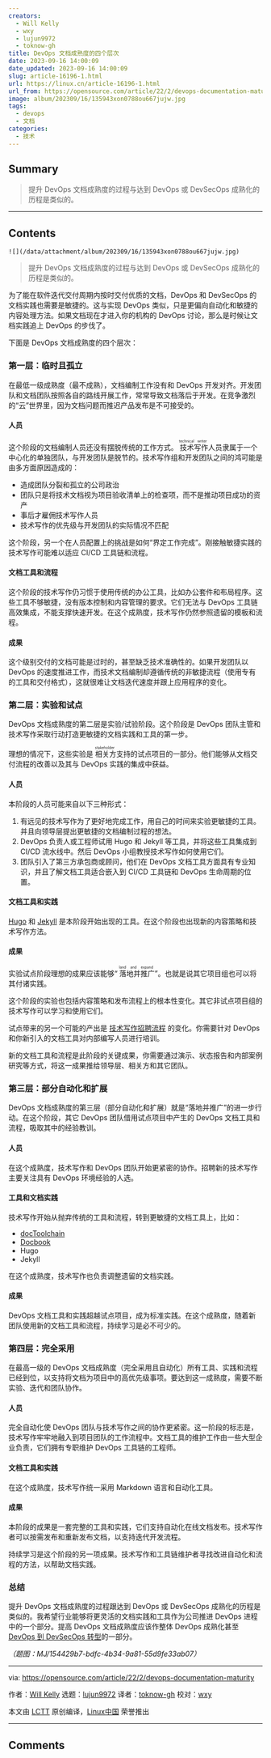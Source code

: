 ```yaml
---
creators:
  - Will Kelly
  - wxy
  - lujun9972
  - toknow-gh
title: DevOps 文档成熟度的四个层次
date: 2023-09-16 14:00:09
date_updated: 2023-09-16 14:00:09
slug: article-16196-1.html
url: https://linux.cn/article-16196-1.html
url_from: https://opensource.com/article/22/2/devops-documentation-maturity
image: album/202309/16/135943xon0788ou667jujw.jpg
tags:
  - devops
  - 文档
categories:
  - 技术
---
```


## Summary

> 提升 DevOps 文档成熟度的过程与达到 DevOps 或 DevSecOps 成熟化的历程是类似的。

***

<!-- more -->

## Contents

`![](/data/attachment/album/202309/16/135943xon0788ou667jujw.jpg)`

> 
> 提升 DevOps 文档成熟度的过程与达到 DevOps 或 DevSecOps 成熟化的历程是类似的。
> 
> 
> 

为了能在软件迭代交付周期内按时交付优质的文档，DevOps 和 DevSecOps 的文档实践也需要是敏捷的。这与实现 DevOps 类似，只是更偏向自动化和敏捷的内容处理方法。如果文档现在才进入你的机构的 DevOps 讨论，那么是时候让文档实践追上 DevOps 的步伐了。

下面是 DevOps 文档成熟度的四个层次：

### 第一层：临时且孤立

在最低一级成熟度（最不成熟），文档编制工作没有和 DevOps 开发对齐。开发团队和文档团队按照各自的路线开展工作，常常导致文档落后于开发。在竞争激烈的“云”世界里，因为文档问题而推迟产品发布是不可接受的。

#### 人员

这个阶段的文档编制人员还没有摆脱传统的工作方式。<ruby> 技术写作 <rt>  technical writer </rt></ruby>人员隶属于一个中心化的单独团队，与开发团队是脱节的。技术写作组和开发团队之间的鸿可能是由多方面原因造成的：

* 造成团队分裂和孤立的公司政治
* 团队只是将技术文档视为项目验收清单上的检查项，而不是推动项目成功的资产
* 事后才雇佣技术写作人员
* 技术写作的优先级与开发团队的实际情况不匹配

这个阶段，另一个在人员配置上的挑战是如何“界定工作完成”。刚接触敏捷实践的技术写作可能难以适应 CI/CD 工具链和流程。

#### 文档工具和流程

这个阶段的技术写作仍习惯于使用传统的办公工具，比如办公套件和布局程序。这些工具不够敏捷，没有版本控制和内容管理的要求。它们无法与 DevOps 工具链高效集成，不能支撑快速开发。在这个成熟度，技术写作仍然参照遗留的模板和流程。

#### 成果

这个级别交付的文档可能是过时的，甚至缺乏技术准确性的。如果开发团队以 DevOps 的速度推进工作，而技术文档编制却遵循传统的非敏捷流程（使用专有的工具和交付格式），这就很难让文档迭代速度并跟上应用程序的变化。

### 第二层：实验和试点

DevOps 文档成熟度的第二层是实验/试验阶段。这个阶段是 DevOps 团队主管和技术写作采取行动打造更敏捷的文档实践和工具的第一步。

理想的情况下，这些实验是<ruby> 相关方 <rt>  stakeholder </rt></ruby>支持的试点项目的一部分。他们能够从文档交付流程的改善以及其与 DevOps 实践的集成中获益。

#### 人员

本阶段的人员可能来自以下三种形式：

1. 有远见的技术写作为了更好地完成工作，用自己的时间来实验更敏捷的工具。并且向领导层提出更敏捷的文档编制过程的想法。
2. DevOps 负责人或工程师试用 Hugo 和 Jekyll 等工具，并将这些工具集成到 CI/CD 流水线中。然后 DevOps 小组教授技术写作如何使用它们。
3. 团队引入了第三方承包商或顾问，他们在 DevOps 文档工具方面具有专业知识，并且了解文档工具适合嵌入到 CI/CD 工具链和 DevOps 生命周期的位置。

#### 文档工具和实践

[Hugo](https://opensource.com/article/18/3/start-blog-30-minutes-hugo) 和 [Jekyll](https://opensource.com/article/17/4/getting-started-jekyll) 是本阶段开始出现的工具。在这个阶段也出现新的内容策略和技术写作方法。

#### 成果

实验试点阶段理想的成果应该能够“<ruby> 落地并推广 <rt>  land and expand </rt></ruby>”。也就是说其它项目组也可以将其付诸实践。

这个阶段的实验也包括内容策略和发布流程上的根本性变化。其它非试点项目组的技术写作可以学习和使用它们。

试点带来的另一个可能的产出是 [技术写作招聘流程](https://opensource.com/article/19/11/hiring-technical-writers-devops) 的变化。你需要针对 DevOps 和你新引入的文档工具对内部编写人员进行培训。

新的文档工具和流程是此阶段的关键成果，你需要通过演示、状态报告和内部案例研究等方式，将这一成果推给领导层、相关方和其它团队。

### 第三层：部分自动化和扩展

DevOps 文档成熟度的第三层（部分自动化和扩展）就是“落地并推广”的进一步行动。在这个阶段，其它 DevOps 团队借用试点项目中产生的 DevOps 文档工具和流程，吸取其中的经验教训。

#### 人员

在这个成熟度，技术写作和 DevOps 团队开始更紧密的协作。招聘新的技术写作主要关注具有 DevOps 环境经验的人选。

#### 工具和文档实践

技术写作开始从抛弃传统的工具和流程，转到更敏捷的文档工具上，比如：

* [docToolchain](http://doctoolchain.org/)
* [Docbook](https://opensource.com/article/17/9/docbook)
* Hugo
* Jekyll

在这个成熟度，技术写作也负责调整遗留的文档实践。

#### 成果

DevOps 文档工具和实践超越试点项目，成为标准实践。在这个成熟度，随着新团队使用新的文档工具和流程，持续学习是必不可少的。

### 第四层：完全采用

在最高一级的 DevOps 文档成熟度（完全采用且自动化）所有工具、实践和流程已经到位，以支持将文档为项目中的高优先级事项。要达到这一成熟度，需要不断实验、迭代和团队协作。

#### 人员

完全自动化使 DevOps 团队与技术写作之间的协作更紧密。这一阶段的标志是，技术写作牢牢地融入到项目团队的工作流程中。文档工具的维护工作由一些大型企业负责，它们拥有专职维护 DevOps 工具链的工程师。

#### 文档工具和实践

在这个成熟度，技术写作统一采用 Markdown 语言和自动化工具。

#### 成果

本阶段的成果是一套完整的工具和实践，它们支持自动化在线文档发布。技术写作者可以按需发布和重新发布文档，以支持迭代开发流程。

持续学习是这个阶段的另一项成果。技术写作和工具链维护者寻找改进自动化和流程的方法，以帮助文档实践。

### 总结

提升 DevOps 文档成熟度的过程跟达到 DevOps 或 DevSecOps 成熟化的历程是类似的。我希望行业能够将更灵活的文档实践和工具作为公司推进 DevOps 进程中的一个部分。提高 DevOps 文档成熟度应该作整体 DevOps 成熟化甚至 [DevOps 到 DevSecOps 转型](https://opensource.com/article/21/10/devops-to-devsecops)的一部分。

*（题图：MJ/154429b7-bdfc-4b34-9a81-55d9fe33ab07）*

---

via: <https://opensource.com/article/22/2/devops-documentation-maturity>

作者：[Will Kelly](https://opensource.com/users/willkelly) 选题：[lujun9972](https://github.com/lujun9972) 译者：[toknow-gh](https://github.com/toknow-gh) 校对：[wxy](https://github.com/wxy)

本文由 [LCTT](https://github.com/LCTT/TranslateProject) 原创编译，[Linux中国](https://linux.cn/) 荣誉推出

***

## Comments
